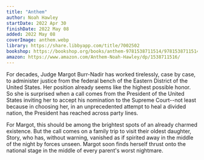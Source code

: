 ```yaml
---
title: "Anthem"
author: Noah Hawley
startDate: 2022 Apr 30
finishDate: 2022 May 08
added: 2022 May 08
coverImage: anthem.webp
library: https://share.libbyapp.com/title/7002502
bookshop: https://bookshop.org/books/anthem-9781538711514/9781538711514
amazon: https://www.amazon.com/Anthem-Noah-Hawley/dp/1538711516/
---
```


For decades, Judge Margot Burr-Nadir has worked tirelessly, case by case, to administer justice from the federal bench of the Eastern District of the United States. Her position already seems like the highest possible honor. So she is surprised when a call comes from the President of the United States inviting her to accept his nomination to the Supreme Court--not least because in choosing her, in an unprecedented attempt to heal a divided nation, the President has reached across party lines.

For Margot, this should be among the brightest spots of an already charmed existence. But the call comes on a family trip to visit their oldest daughter, Story, who has, without warning, vanished as if spirited away in the middle of the night by forces unseen. Margot soon finds herself thrust onto the national stage in the middle of every parent's worst nightmare.

<!-- ### Notes & Highlights -->
